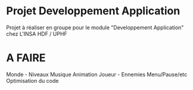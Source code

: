 # Projet Developpement Application
Projet à réaliser en groupe pour le module "Developpement Application" chez L'INSA HDF / UPHF

# A FAIRE
Monde - Niveaux
Musique
Animation Joueur - Ennemies
Menu/Pause/etc
Optimisation du code
